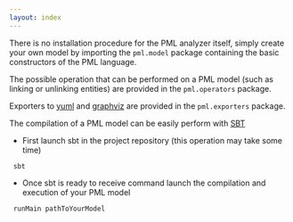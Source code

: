 ```yaml
---
layout: index
---
```


There is no installation procedure for the PML analyzer itself, simply
create your own model by importing the ``pml.model`` package containing the basic constructors
of the PML language.

The possible operation that can be performed on a PML model (such as linking
or unlinking entities) are provided in the ``pml.operators``  package.

Exporters to [yuml](https://yuml.me/diagram) and [graphviz](http://www.graphviz.org/) are provided in the ``pml.exporters`` package.

The compilation of a PML model can be easily perform with [SBT](https://www.scala-sbt.org/)
+ First launch sbt in the project repository (this operation may take some time)
```sbtshell
 sbt 
```
+ Once sbt is ready to receive command launch the compilation and execution of your PML model
```sbtshell
 runMain pathToYourModel
 ```